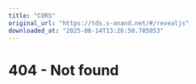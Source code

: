 ```yaml
---
title: "CORS"
original_url: "https://tds.s-anand.net/#/revealjs"
downloaded_at: "2025-06-14T13:26:50.785953"
---
```


404 - Not found
===============
